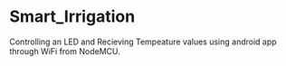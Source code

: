 # Smart_Irrigation

Controlling an LED and Recieving Tempeature values using android app through WiFi from NodeMCU.

